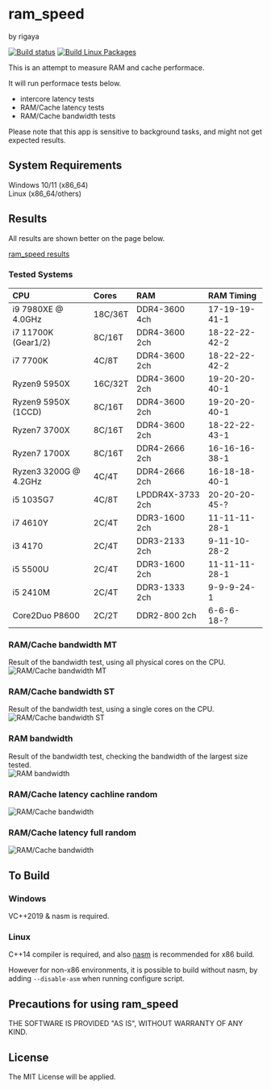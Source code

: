 
# ram_speed
by rigaya

[![Build status](https://ci.appveyor.com/api/projects/status/g49gubqyf8pkblsh?svg=true)](https://ci.appveyor.com/project/rigaya/ram-speed)  [![Build Linux Packages](https://github.com/rigaya/ram_speed/actions/workflows/build_packages.yml/badge.svg?branch=master)](https://github.com/rigaya/ram_speed/actions/workflows/build_packages.yml)  

This is an attempt to measure RAM and cache performace.

It will run performace tests below.
- intercore latency tests
- RAM/Cache latency tests
- RAM/Cache bandwidth tests 

Please note that this app is sensitive to background tasks, and might not get expected results.

## System Requirements
Windows 10/11 (x86_64)  
Linux (x86_64/others)  

## Results
All results are shown better on the page below.

[ram_speed results](https://rigaya.github.io/ram_speed/)

### Tested Systems
| CPU                   | Cores   |  RAM              | RAM Timing    |
|:---                   |:---     |:---              |:---           |
| i9 7980XE @ 4.0GHz    | 18C/36T | DDR4-3600 4ch    | 17-19-19-41-1 |
| i7 11700K (Gear1/2)   | 8C/16T  | DDR4-3600 2ch    | 18-22-22-42-2 |
| i7 7700K              | 4C/8T   | DDR4-3600 2ch    | 18-22-22-42-2 |
| Ryzen9 5950X          | 16C/32T | DDR4-3600 2ch    | 19-20-20-40-1 |
| Ryzen9 5950X (1CCD)   | 8C/16T  | DDR4-3600 2ch    | 19-20-20-40-1 |
| Ryzen7 3700X          | 8C/16T  | DDR4-3600 2ch    | 18-22-22-43-1 |
| Ryzen7 1700X          | 8C/16T  | DDR4-2666 2ch    | 16-16-16-38-1 | 
| Ryzen3 3200G @ 4.2GHz | 4C/4T   | DDR4-2666 2ch    | 16-18-18-40-1 |
| i5 1035G7             | 4C/8T   | LPDDR4X-3733 2ch | 20-20-20-45-? |
| i7 4610Y              | 2C/4T   | DDR3-1600 2ch    | 11-11-11-28-1 |
| i3 4170               | 2C/4T   | DDR3-2133 2ch    |  9-11-10-28-2 |
| i5 5500U              | 2C/4T   | DDR3-1600 2ch    | 11-11-11-28-1 |
| i5 2410M              | 2C/4T   | DDR3-1333 2ch    |  9-9-9-24-1   |
| Core2Duo P8600        | 2C/2T   | DDR2-800 2ch     |  6-6-6-18-?   |

### RAM/Cache bandwidth MT
Result of the bandwidth test, using all physical cores on the CPU.  
![RAM/Cache bandwidth MT](results/ram_cache_bandwidth_MT.png) 

### RAM/Cache bandwidth ST
Result of the bandwidth test, using a single cores on the CPU.  
![RAM/Cache bandwidth ST](results/ram_cache_bandwidth_ST.png) 

### RAM bandwidth
Result of the bandwidth test, checking the bandwidth of the largest size tested.  
![RAM bandwidth](results/ram_bandwidth.png) 

### RAM/Cache latency cachline random
![RAM/Cache bandwidth](results/ram_cache_latency_cacheline_random.png) 

### RAM/Cache latency full random
![RAM/Cache bandwidth](results/ram_cache_latency_full_random.png)

## To Build
### Windows
VC++2019 & nasm is required.

### Linux
C++14 compiler is required, and also [nasm](https://www.nasm.us/) is recommended for x86 build.  

However for non-x86 environments, it is possible to build without nasm, by adding ```--disable-asm``` when running configure script.

## Precautions for using ram_speed
THE SOFTWARE IS PROVIDED "AS IS", WITHOUT WARRANTY OF ANY KIND.  

## License
The MIT License will be applied. 